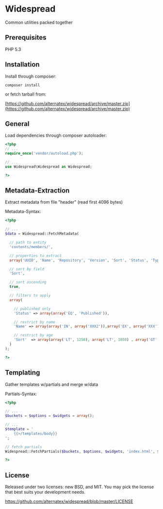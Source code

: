 Widespread
=============

Common utilities packed together

Prerequisites
-------------
PHP 5.3

Installation 
-------------

Install through composer:

`composer install`

or fetch tarball from: 

[https://github.com/alternatex/widespread/archive/master.zip](https://github.com/alternatex/widespread/archive/master.zip)

General
-------------------

Load dependencies through composer autoloader:

```php
<?php
// ...
require_once('vendor/autoload.php');

// ...
use Widespread\Widespread as Widespread;

?>
```

Metadata-Extraction
-------------------

Extract metadata from file "header" (read first 4096 bytes)

Metadata-Syntax:

```php
<?php 

// ...
$data = Widespread::FetchMetadata(

  // path to entity
  'contents/members/', 

  // properties to extract
  array('UUID', 'Name', 'Repository', 'Version', 'Sort', 'Status', 'Type'),

  // sort by field
  'Sort', 

  // sort ascending
  true,

  // filters to apply
  array(

    // published only
    'Status' => array(array('EQ', 'Published')),

    // restrict by name
    'Name' => array(array('IN', array('XXX2')),array('EX', array('XXX'))),  

    // restrict by age
    'Sort'  => array(array('LT', 1250), array('LT', 1050) , array('GT', 0), array('GT', 750))
  )
);

?>
```

Templating
-------------

Gather templates w/partials and merge w/data

Partials-Syntax:

```php
<?php 

// ...
$buckets = $options = $widgets = array();

// ...
$template = '
	{{>/templates/body}}
';

// fetch partials
Widespread::FetchPartials($buckets, $options, $widgets, 'index.html', $template);

?>
```

License
-------------
Released under two licenses: new BSD, and MIT. You may pick the
license that best suits your development needs.

https://github.com/alternatex/widespread/blob/master/LICENSE
